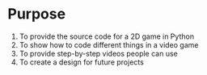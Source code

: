 # Purpose

1. To provide the source code for a 2D game in Python
2. To show how to code different things in a video game
3. To provide step-by-step videos people can use
4. To create a design for future projects